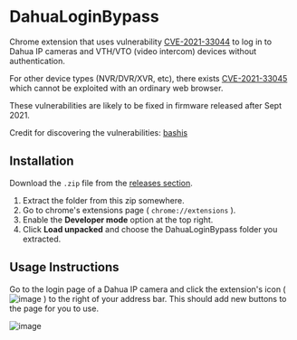 # DahuaLoginBypass
Chrome extension that uses vulnerability [CVE-2021-33044](https://packetstormsecurity.com/files/164423/Dahua-Authentication-Bypass.html) to log in to Dahua IP cameras and VTH/VTO (video intercom) devices without authentication.

For other device types (NVR/DVR/XVR, etc), there exists [CVE-2021-33045](https://packetstormsecurity.com/files/164423/Dahua-Authentication-Bypass.html) which cannot be exploited with an ordinary web browser.

These vulnerabilities are likely to be fixed in firmware released after Sept 2021.

Credit for discovering the vulnerabilities: [bashis](https://github.com/mcw0)

## Installation

Download the `.zip` file from the [releases section](https://github.com/bp2008/DahuaLoginBypass/releases).

1. Extract the folder from this zip somewhere.
2. Go to chrome's extensions page ( `chrome://extensions` ).
3. Enable the **Developer mode** option at the top right.
4. Click **Load unpacked** and choose the DahuaLoginBypass folder you extracted.

## Usage Instructions

Go to the login page of a Dahua IP camera and click the extension's icon ( ![image](https://user-images.githubusercontent.com/5639911/136862312-eaa5845f-2ed7-4d3c-8575-431b2f46ef87.png) ) to the right of your address bar.  This should add new buttons to the page for you to use.

![image](https://user-images.githubusercontent.com/5639911/137221417-ef9fe775-44c1-4517-919f-902f3ba3eda1.png)


